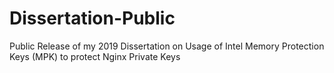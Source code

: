 # Dissertation-Public
Public Release of my 2019 Dissertation on Usage of Intel Memory Protection Keys (MPK) to protect Nginx Private Keys
